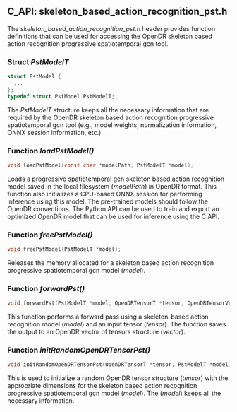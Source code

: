 ## C_API: skeleton_based_action_recognition_pst.h


The *skeleton_based_action_recognition_pst.h* header provides function definitions that can be used for accessing the OpenDR skeleton based action recognition progressive spatiotemporal gcn tool.

### Struct *PstModelT*
```C
struct PstModel {
  ...
};
typedef struct PstModel PstModelT;
```
The *PstModelT* structure keeps all the necessary information that are required by the OpenDR skeleton based action recognition progressive spatiotemporal gcn tool (e.g., model weights, normalization information, ONNX session information, etc.).


### Function *loadPstModel()*
```C
void loadPstModel(const char *modelPath, PstModelT *model);
```
 Loads a progressive spatiotemporal gcn skeleton based action recognition model saved in the local filesystem (*modelPath*) in OpenDR format.
 This function also initializes a CPU-based ONNX session for performing inference using this model.
 The pre-trained models should follow the OpenDR conventions.
 The Python API can be used to train and export an optimized OpenDR model that can be used for inference using the C API.
 
### Function *freePstModel()*
```C
void freePstModel(PstModelT *model);
```
Releases the memory allocated for a skeleton based action recognition progressive spatiotemporal gcn model (*model*).


### Function *forwardPst()*
```C
void forwardPst(PstModelT *model, OpenDRTensorT *tensor, OpenDRTensorVectorT *vector);
```
This function performs a forward pass using a skeleton-based action recognition model (*model*) and an input tensor (*tensor*).
The function saves the output to an OpenDR vector of tensors structure (*vector*).


### Function *initRandomOpenDRTensorPst()*
```C
void initRandomOpenDRTensorPst(OpenDRTensorT *tensor, PstModelT *model);
```
This is used to initialize a random OpenDR tensor structure (*tensor*) with the appropriate dimensions for the skeleton based action recognition progressive spatiotemporal gcn model (*model*).
The (*model*) keeps all the necessary information.

